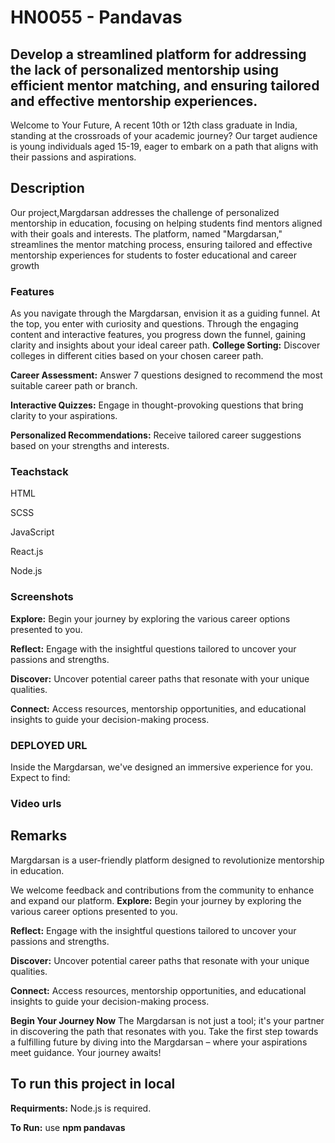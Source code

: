# HN0055 - Pandavas
## Develop a streamlined platform for addressing the lack of personalized mentorship using efficient mentor matching, and ensuring tailored and effective mentorship experiences.
Welcome to Your Future, 
A recent 10th or 12th class graduate in India, standing at the crossroads of your academic journey? Our target audience is young individuals aged 15-19, eager to 
embark on a path that aligns with their passions and aspirations.

## Description
Our project,Margdarsan addresses the challenge of personalized mentorship in education, focusing on helping students find mentors aligned with their goals and interests. The platform, named "Margdarsan," streamlines the mentor matching process, ensuring tailored and effective mentorship experiences for students to foster educational and career growth

### Features
As you navigate through the Margdarsan, envision it as a guiding funnel. At the top, you enter with curiosity and questions. Through the engaging content and interactive features, you progress down the funnel, gaining clarity and insights about your ideal career path.
**College Sorting:** Discover colleges in different cities based on your chosen career path.

**Career Assessment:** Answer 7 questions designed to recommend the most suitable career path or branch.

**Interactive Quizzes:** Engage in thought-provoking questions that bring clarity to your aspirations.

**Personalized Recommendations:** Receive tailored career suggestions based on your strengths and interests.

### Teachstack
HTML

SCSS

JavaScript

React.js

Node.js

### Screenshots
**Explore:** Begin your journey by exploring the various career options presented to you.

**Reflect:** Engage with the insightful questions tailored to uncover your passions and strengths.

**Discover:** Uncover potential career paths that resonate with your unique qualities.

**Connect:** Access resources, mentorship opportunities, and educational insights to guide your decision-making process.


### DEPLOYED URL

Inside the Margdarsan, we've designed an immersive experience for you. Expect to find:

### Video urls

## Remarks
Margdarsan is a user-friendly platform designed to revolutionize mentorship in education.

We welcome feedback and contributions from the community to enhance and expand our platform.
**Explore:** Begin your journey by exploring the various career options presented to you.

**Reflect:** Engage with the insightful questions tailored to uncover your passions and strengths.

**Discover:** Uncover potential career paths that resonate with your unique qualities.

**Connect:** Access resources, mentorship opportunities, and educational insights to guide your decision-making process.

**Begin Your Journey Now**
The Margdarsan is not just a tool; it's your partner in discovering the path that resonates with you. Take the first step towards a fulfilling future by diving into the Margdarsan – where your aspirations meet guidance. Your journey awaits!
## To run this project in local
**Requirments:** Node.js is required.

**To Run:** use **npm pandavas** 

